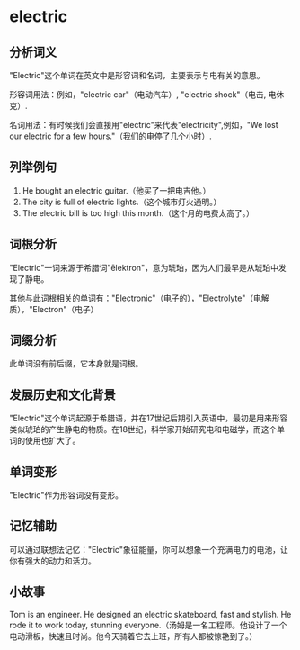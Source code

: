 # electric

## 分析词义

  

"Electric"这个单词在英文中是形容词和名词，主要表示与电有关的意思。

  

形容词用法：例如，"electric car"（电动汽车）, "electric shock"（电击, 电休克）.

  

名词用法：有时候我们会直接用"electric"来代表"electricity",例如，"We lost our electric for a few hours."（我们的电停了几个小时）.

  

## 列举例句

  

1.  He bought an electric guitar.（他买了一把电吉他。）
2.  The city is full of electric lights.（这个城市灯火通明。）
3.  The electric bill is too high this month.（这个月的电费太高了。）

  

## 词根分析

  

"Electric"一词来源于希腊词"ēlektron"，意为琥珀，因为人们最早是从琥珀中发现了静电。

  

其他与此词根相关的单词有："Electronic"（电子的），"Electrolyte"（电解质），"Electron"（电子）

  

## 词缀分析

  

此单词没有前后缀，它本身就是词根。

  

## 发展历史和文化背景

  

"Electric"这个单词起源于希腊语，并在17世纪后期引入英语中，最初是用来形容类似琥珀的产生静电的物质。在18世纪，科学家开始研究电和电磁学，而这个单词的使用也扩大了。

  

## 单词变形

  

"Electric"作为形容词没有变形。

  

## 记忆辅助

  

可以通过联想法记忆："Electric"象征能量，你可以想象一个充满电力的电池，让你有强大的动力和活力。

  

## 小故事

  

Tom is an engineer. He designed an electric skateboard, fast and stylish. He rode it to work today, stunning everyone.（汤姆是一名工程师。他设计了一个电动滑板，快速且时尚。他今天骑着它去上班，所有人都被惊艳到了。）
